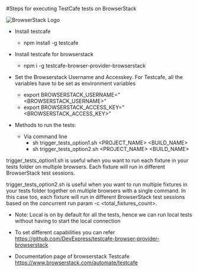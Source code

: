 #Steps for executing TestCafe tests on BrowserStack

![BrowserStack Logo](https://d98b8t1nnulk5.cloudfront.net/production/images/layout/logo-header.png?1469004780)

* Install testcafe
	- npm install -g testcafe

* Install testcafe for browserstack
	- npm i -g testcafe-browser-provider-browserstack

* Set the Browserstack Username and Accesskey. For Testcafe, all the variables have to be set as environment variables
	- export BROWSERSTACK_USERNAME="<BROWSERSTACK_USERNAME>"
	- export BROWSERSTACK_ACCESS_KEY="<BROWSERSTACK_ACCESS_KEY>"

* Methods to run the tests:
	- Via command line
		- sh trigger_tests_option1.sh <PROJECT_NAME> <BUILD_NAME>
		- sh trigger_tests_option2.sh <PROJECT_NAME> <BUILD_NAME>

trigger_tests_option1.sh is useful when you want to run each fixture in your tests folder on multiple browsers. Each fixture will run in different BrowserStack test sessions.

trigger_tests_option2.sh is useful when you want to run multiple fixtures in your tests folder together on multiple browsers with a single command. In this case too, each fixture will run in different BrowserStack test sessions based on the concurrent run param -c <total_fixtures_count>.

* Note: Local is on by default for all the tests, hence we can run local tests without having to start the local connection

* To set different capabilities you can refer https://github.com/DevExpress/testcafe-browser-provider-browserstack
* Documentation page of browserstack Testcafe https://www.browserstack.com/automate/testcafe
